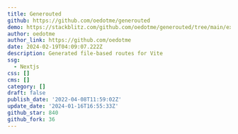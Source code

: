 ```yaml
---
title: Generouted
github: https://github.com/oedotme/generouted
demo: https://stackblitz.com/github.com/oedotme/generouted/tree/main/explorer
author: oedotme
author_link: https://github.com/oedotme
date: 2024-02-19T04:09:07.222Z
description: Generated file-based routes for Vite
ssg:
  - Nextjs
css: []
cms: []
category: []
draft: false
publish_date: '2022-04-08T11:59:02Z'
update_date: '2024-01-16T16:55:33Z'
github_star: 840
github_fork: 36
---
```

